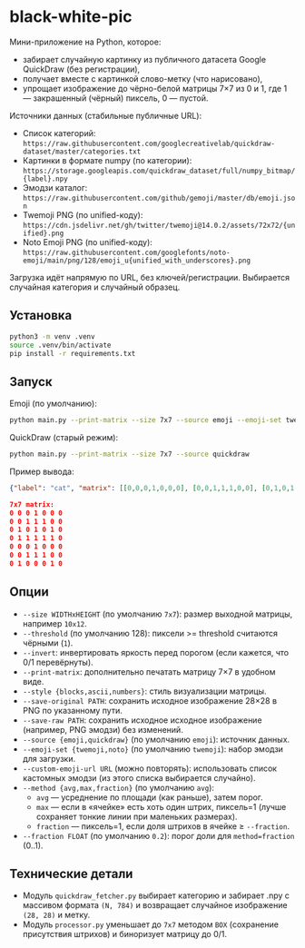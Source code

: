 # black-white-pic

Мини-приложение на Python, которое:
- забирает случайную картинку из публичного датасета Google QuickDraw (без регистрации),
- получает вместе с картинкой слово-метку (что нарисовано),
- упрощает изображение до чёрно-белой матрицы 7×7 из 0 и 1, где 1 — закрашенный (чёрный) пиксель, 0 — пустой.

Источники данных (стабильные публичные URL):
- Список категорий: `https://raw.githubusercontent.com/googlecreativelab/quickdraw-dataset/master/categories.txt`
- Картинки в формате numpy (по категории): `https://storage.googleapis.com/quickdraw_dataset/full/numpy_bitmap/{label}.npy`
 - Эмодзи каталог: `https://raw.githubusercontent.com/github/gemoji/master/db/emoji.json`
 - Twemoji PNG (по unified-коду): `https://cdn.jsdelivr.net/gh/twitter/twemoji@14.0.2/assets/72x72/{unified}.png`
 - Noto Emoji PNG (по unified-коду): `https://raw.githubusercontent.com/googlefonts/noto-emoji/main/png/128/emoji_u{unified_with_underscores}.png`

Загрузка идёт напрямую по URL, без ключей/регистрации. Выбирается случайная категория и случайный образец.

## Установка

```bash
python3 -m venv .venv
source .venv/bin/activate
pip install -r requirements.txt
```

## Запуск

Emoji (по умолчанию):
```bash
python main.py --print-matrix --size 7x7 --source emoji --emoji-set twemoji
```

QuickDraw (старый режим):
```bash
python main.py --print-matrix --size 7x7 --source quickdraw
```

Пример вывода:

```json
{"label": "cat", "matrix": [[0,0,0,1,0,0,0], [0,0,1,1,1,0,0], [0,1,0,1,0,1,0], [0,1,1,1,1,1,0], [0,0,0,1,0,0,0], [0,0,1,1,1,0,0], [0,1,0,0,0,1,0]]}

7x7 matrix:
0 0 0 1 0 0 0
0 0 1 1 1 0 0
0 1 0 1 0 1 0
0 1 1 1 1 1 0
0 0 0 1 0 0 0
0 0 1 1 1 0 0
0 1 0 0 0 1 0
```

## Опции

- `--size WIDTHxHEIGHT` (по умолчанию `7x7`): размер выходной матрицы, например `10x12`.
- `--threshold` (по умолчанию 128): пиксели >= threshold считаются чёрными (`1`).
- `--invert`: инвертировать яркость перед порогом (если кажется, что 0/1 перевёрнуты).
- `--print-matrix`: дополнительно печатать матрицу 7×7 в удобном виде.
- `--style {blocks,ascii,numbers}`: стиль визуализации матрицы.
- `--save-original PATH`: сохранить исходное изображение 28×28 в PNG по указанному пути.
 - `--save-raw PATH`: сохранить исходное исходное изображение (например, PNG эмодзи) без изменений.
 - `--source {emoji,quickdraw}` (по умолчанию `emoji`): источник данных.
 - `--emoji-set {twemoji,noto}` (по умолчанию `twemoji`): набор эмодзи для загрузки.
 - `--custom-emoji-url URL` (можно повторять): использовать список кастомных эмодзи (из этого списка выбирается случайно).
 - `--method {avg,max,fraction}` (по умолчанию `avg`):
   - `avg` — усреднение по площади (как раньше), затем порог.
   - `max` — если в «ячейке» есть хоть один штрих, пиксель=1 (лучше сохраняет тонкие линии при маленьких размерах).
   - `fraction` — пиксель=1, если доля штрихов в ячейке ≥ `--fraction`.
 - `--fraction FLOAT` (по умолчанию `0.2`): порог доли для `method=fraction` (0..1).

## Технические детали

- Модуль `quickdraw_fetcher.py` выбирает категорию и забирает .npy с массивом формата `(N, 784)` и возвращает случайное изображение `(28, 28)` и метку.
- Модуль `processor.py` уменьшает до `7x7` методом `BOX` (сохранение присутствия штрихов) и биноризует матрицу до 0/1.
